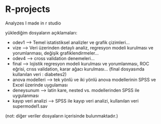 # R-projects
Analyzes I made in r studio

yüklediğim dosyaların açıklamaları:

* odev1 --> Temel istatistiksel analizler ve grafik çizimleri...
* vize --> Veri üzerinden detaylı analiz, regresyon modeli kurulması ve yorumlanması, değişik grafiklendirmeler...
* odev4 --> cross validation denemeleri...
* final --> lojistik regresyon modeli kurulması ve yorumlanması, ROC eğrisi, crıss validation, karar ağacı kurulması...
(final dosyasında kullanılan veri : diabetes2)
* anova modelleri --> tek yönlü ve iki yönlü anova modellerinin SPSS ve Excel üzerinde uygulaması
* deneysunum --> latin kare, nested vs. modellerinden SPSS ile uygulanması
* kayıp veri analizi --> SPSS ile kayıp veri analizi, kullanılan veri supermodel1.sav




(not: diğer veriler dosyaların içerisinde bulunmaktadır.)




